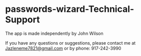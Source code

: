 # passwords-wizard-Technical-Support

The app is made independently by John Wilson

If you have any questions or suggestions, please contact me at Jazleneme7821@gmail.com or by phone: 917-242-3990
